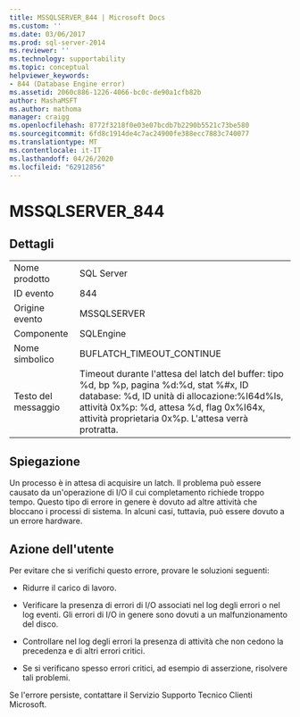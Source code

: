 ```yaml
---
title: MSSQLSERVER_844 | Microsoft Docs
ms.custom: ''
ms.date: 03/06/2017
ms.prod: sql-server-2014
ms.reviewer: ''
ms.technology: supportability
ms.topic: conceptual
helpviewer_keywords:
- 844 (Database Engine error)
ms.assetid: 2060c886-1226-4066-bc0c-de90a1cfb82b
author: MashaMSFT
ms.author: mathoma
manager: craigg
ms.openlocfilehash: 8772f3218f0e03e07bcdb7b2290b5521c73be580
ms.sourcegitcommit: 6fd8c1914de4c7ac24900fe388ecc7883c740077
ms.translationtype: MT
ms.contentlocale: it-IT
ms.lasthandoff: 04/26/2020
ms.locfileid: "62912856"
---
```

# <a name="mssqlserver_844"></a>MSSQLSERVER_844
    
## <a name="details"></a>Dettagli  
  
|||  
|-|-|  
|Nome prodotto|SQL Server|  
|ID evento|844|  
|Origine evento|MSSQLSERVER|  
|Componente|SQLEngine|  
|Nome simbolico|BUFLATCH_TIMEOUT_CONTINUE|  
|Testo del messaggio|Timeout durante l'attesa del latch del buffer: tipo %d, bp %p, pagina %d:%d, stat %#x, ID database: %d, ID unità di allocazione:%I64d%ls, attività 0x%p: %d, attesa %d, flag 0x%I64x, attività proprietaria 0x%p.  L'attesa verrà protratta.|  
  
## <a name="explanation"></a>Spiegazione  
 Un processo è in attesa di acquisire un latch. Il problema può essere causato da un'operazione di I/O il cui completamento richiede troppo tempo. Questo tipo di errore in genere è dovuto ad altre attività che bloccano i processi di sistema. In alcuni casi, tuttavia, può essere dovuto a un errore hardware.  
  
## <a name="user-action"></a>Azione dell'utente  
 Per evitare che si verifichi questo errore, provare le soluzioni seguenti:  
  
-   Ridurre il carico di lavoro.  
  
-   Verificare la presenza di errori di I/O associati nel log degli errori o nel log eventi. Gli errori di I/O in genere sono dovuti a un malfunzionamento del disco.  
  
-   Controllare nel log degli errori la presenza di attività che non cedono la precedenza e di altri errori critici.  
  
-   Se si verificano spesso errori critici, ad esempio di asserzione, risolvere tali problemi.  
  
 Se l'errore persiste, contattare il Servizio Supporto Tecnico Clienti Microsoft.  
  
  
